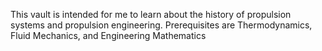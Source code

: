 This vault is intended for me to learn about the history of propulsion systems and propulsion engineering. Prerequisites are Thermodynamics, Fluid Mechanics, and Engineering Mathematics